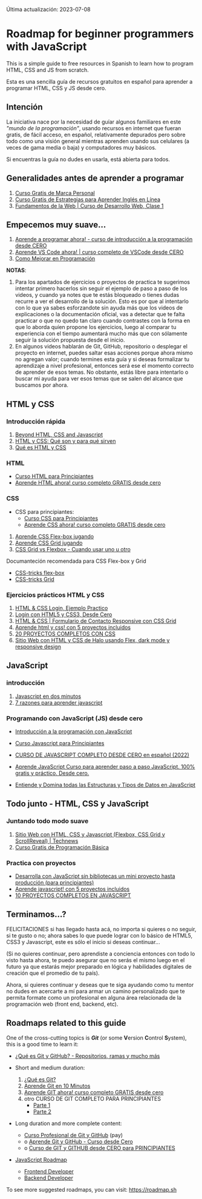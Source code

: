 Última actualización: 2023-07-08

# Roadmap for beginner programmers with JavaScript

This is a simple guide to free resources in Spanish to learn how to program HTML, CSS and JS from 
scratch.

Esta es una sencilla guía de recursos gratuitos en español para aprender a programar HTML, CSS y 
JS desde cero.


## Intención

La iniciativa nace por la necesidad de guíar algunos familiares en este _"mundo de la programación"_, 
usando recursos en internet que fueran gratis, de fácil acceso, en español, relativamente depurados 
pero sobre todo como una visión general mientras aprenden usando sus celulares (a veces de gama media 
o baja) y computadores muy básicos.

Si encuentras la guía no dudes en usarla, está abierta para todos.


## Generalidades antes de aprender a programar

1. [Curso Gratis de Marca Personal](https://platzi.com/cursos/marca-personal/)
2. [Curso Gratis de Estrategias para Aprender Inglés en Línea](https://platzi.com/cursos/estrategias-ingles/)
3. [Fundamentos de la Web | Curso de Desarrollo Web, Clase 1](https://www.youtube.com/watch?v=kbn3cHW9U24)


## Empecemos muy suave...

1. [Aprende a programar ahora! - curso de introducción a la programación desde CERO](https://www.youtube.com/watch?v=VxrIZGQfxmE)
2. [Aprende VS Code ahora! | curso completo de VSCode desde CERO](https://www.youtube.com/watch?v=Ei1y51K8jQk)
3. [Como Mejorar en Programación](https://www.youtube.com/watch?v=QTBUN7Ldz00)

**NOTAS**: 

1. Para los apartados de ejercicios o proyectos de practica te sugerimos intentar primero hacerlos
   sin seguir el ejemplo de paso a paso de los videos, y cuando ya notes que te estás bloqueado o
   tienes dudas recurre a ver el desarrollo de la solución. Esto es por que al intentarlo con lo que
   ya sabes esforzandote sin ayuda más que los videos de explicaciones o la documentación oficial,
   vas a detectar que te falta practicar o que no quedo tan claro cuando contrastes con la forma en
   que lo aborda quíen propone los ejercicios, luego al comparar tu experiencia con el tiempo aumentará
   mucho más que con sólamente seguir la solución propuesta desde el inicio.
2. En algunos videos hablarán de Git, GitHub, repositorio o desplegar el proyecto en internet, puedes
   saltar esas acciones porque ahora mismo no agregan valor; cuando termines esta guía y si deseas
   formalizar tu aprendizaje a nivel profesional, entonces será ese el momento correcto de aprender de
   esos temas. No obstante, estás libre para intentarlo o buscar mi ayuda para ver esos temas que se
   salen del alcance que buscamos por ahora.
 

## HTML y CSS

### Introducción rápida

1. [Beyond HTML, CSS and Javascript](https://www.youtube.com/watch?v=cDn9Jeq0bPo)
2. [HTML y CSS: Qué son y para qué sirven](https://www.youtube.com/watch?v=iWfncDG3M90)
3. [Qué es HTML y CSS](https://www.youtube.com/watch?v=wy1_EITm-UU)

### HTML

- [Curso HTML para Principiantes](https://www.youtube.com/watch?v=rbuYtrNUxg4)
- [Aprende HTML ahora! curso completo GRATIS desde cero](https://www.youtube.com/watch?v=MJkdaVFHrto)

### CSS

- CSS para principiantes:
  - [Curso CSS para Principiantes](https://www.youtube.com/watch?v=W6GTDfrWjXs)
  - [Aprende CSS ahora! curso completo GRATIS desde cero](https://www.youtube.com/watch?v=wZniZEbPAzk)
1. [Aprende CSS Flex-box jugando](https://flexboxfroggy.com/#es)
2. [Aprende CSS Grid jugando](https://cssgridgarden.com/#es)
3. [CSS Grid vs Flexbox - Cuando usar uno u otro](https://www.youtube.com/watch?v=6qko7Nbe8YA)

Documanteción recomendada para CSS Flex-box y Grid
- [CSS-tricks flex-box](https://css-tricks.com/snippets/css/a-guide-to-flexbox/)
- [CSS-tricks Grid](https://css-tricks.com/snippets/css/complete-guide-grid/)

### Ejercicios prácticos HTML y CSS

1. [HTML & CSS Login, Ejemplo Practico](https://www.youtube.com/watch?v=7wFzIVXZUxg)
2. [Login con HTML5 y CSS3, Desde Cero](https://www.youtube.com/watch?v=jbSDXC-xjEI)
3. [HTML & CSS | Formulario de Contacto Responsive con CSS Grid](https://www.youtube.com/watch?v=rXWNr8sEUXE)
4. [Aprende html y css! con 5 proyectos incluidos](https://www.youtube.com/watch?v=AXPASVeX74o)
5. [20 PROYECTOS COMPLETOS CON CSS](https://www.youtube.com/watch?v=XZTt1NFDnDw)
6. [Sitio Web con HTML y CSS de Halo usando Flex, dark mode y responsive design](https://www.youtube.com/watch?v=HOlvoOdIm-k)


## JavaScript

### introducción 

1. [Javascript en dos minutos](https://www.youtube.com/watch?v=odnLWsAe3lM)
2. [7 razones para aprender javascript](https://www.youtube.com/watch?v=XhApAyYsyWc)

### Programando con JavaScript (JS) desde cero

- [Introducción a la programación con JavaScript](https://www.youtube.com/watch?v=Z34BF9PCfYg)
- [Curso Javascript para Principiantes](https://www.youtube.com/watch?v=RqQ1d1qEWlE)
- [CURSO DE JAVASCRIPT COMPLETO DESDE CERO en español (2022)](https://www.youtube.com/watch?v=S9ojNaeC1RI)

- [Aprende JavaScript Curso para aprender paso a paso JavaScript. 100% gratis y práctico. Desde cero.](https://www.aprendejavascript.dev/)
- [Entiende y Domina todas las Estructuras y Tipos de Datos en JavaScript](https://www.youtube.com/watch?v=baDdsQ4aw4o)


## Todo junto - HTML, CSS y JavaScript

### Juntando todo modo suave

1. [Sitio Web con HTML, CSS y Javascript (Flexbox, CSS Grid y ScrollReveal) | Technews](https://www.youtube.com/watch?v=Q2imkhmhOFo)
2. [Curso Gratis de Programación Básica](https://platzi.com/cursos/programacion-basica/)

### Practica con proyectos

- [Desarrolla con JavaScript sin bibliotecas un mini proyecto hasta producción (para principiantes)](https://www.youtube.com/watch?v=6AMKwVcpYTk)
- [Aprende javascript! con 5 proyectos incluidos](https://www.youtube.com/watch?v=nQobb4pcU78)
- [10 PROYECTOS COMPLETOS EN JAVASCRIPT](https://www.youtube.com/watch?v=YfaiDc585Eo)


## Terminamos...?

FELICITACIONES si has llegado hasta acá, no importa si quieres o no seguir, si te gusto o no; 
ahora sabes lo que puede lograr con lo básico de HTML5, CSS3 y Javascript, este es sólo el inicio 
si deseas continuar...

(Si no quieres continuar, pero aprendiste a conciencia entonces con todo lo visto hasta ahora, 
te puedo asegurar que no serás el mismo luego en el futuro ya que estarás mejor preparado en 
lógica y habilidades digitales de creación que el promedio de tu país). 

Ahora, si quieres continuar y deseas que te siga ayudando como tu mentor no dudes en acercarte a mí 
para armar un camino personalizado que te permita formate como un profesional en alguna área 
relacionada de la programación web (front end, backend, etc).

## Roadmaps related to this guide

One of the cross-cutting topics is _**Git**_ (or some **V**ersion **C**ontrol **S**ystem), this is a good time to learn it:
- [¿Qué es Git y GitHub? - Repositorios, ramas y mucho más](https://www.youtube.com/watch?v=DinilgacaWs)
- Short and medium duration:
  1. [¿Qué es Git?](https://www.youtube.com/watch?v=wk8pgNZRs-I)
  2. [Aprende Git en 10 Minutos](https://www.youtube.com/watch?v=DuYjcOZw11s)
  3. [Aprende GIT ahora! curso completo GRATIS desde cero](https://www.youtube.com/watch?v=VdGzPZ31ts8)
  4. otro CURSO DE GIT COMPLETO PARA PRINCIPIANTES
     - [Parte 1](https://www.youtube.com/watch?v=gyXldK4vc40)
     - [Parte 2](https://www.youtube.com/watch?v=QpeVDXTKrWs)
- Long duration and more complete content:
  - [Curso Profesional de Git y GitHub](https://platzi.com/cursos/git-github/) (pay)
  - o [Aprende Git y GitHub - Curso desde Cero](https://www.youtube.com/watch?v=mBYSUUnMt9M)
  - o [Curso de GIT y GITHUB desde CERO para PRINCIPIANTES](https://www.youtube.com/watch?v=3GymExBkKjE)

- [JavaScript Roadmap](https://roadmap.sh/javascript)
  - [Frontend Developer](https://roadmap.sh/frontend)
  - [Backend Developer](https://roadmap.sh/backend)
 
To see more suggested roadmaps, you can visit: https://roadmap.sh

